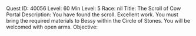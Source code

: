 Quest ID: 40056
Level: 60
Min Level: 5
Race: nil
Title: The Scroll of Cow Portal
Description: You have found the scroll. Excellent work. You must bring the required materials to Bessy within the Circle of Stones. You will be welcomed with open arms.
Objective: 

